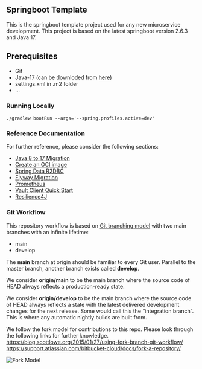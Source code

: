 ## Springboot Template ##
This is the springboot template project used for any new microservice development. This project is based on the latest springboot version 2.6.3 and Java 17.
## Prerequisites
- Git
- Java-17 (can be downloded from [here](https://www.oracle.com/java/technologies/downloads/#JDK17))
- settings.xml in .m2 folder
- ...

### Running Locally ###
```shell
./gradlew bootRun --args='--spring.profiles.active=dev'
```

### Reference Documentation
For further reference, please consider the following sections:
* [Java 8 to 17 Migration](https://pretius.com/blog/java-17-features/)
* [Create an OCI image](https://docs.spring.io/spring-boot/docs/2.6.3/gradle-plugin/reference/html/#build-image)
* [Spring Data R2DBC](https://docs.spring.io/spring-boot/docs/2.6.3/reference/html/spring-boot-features.html#boot-features-r2dbc)
* [Flyway Migration](https://docs.spring.io/spring-boot/docs/2.6.3/reference/htmlsingle/#howto-execute-flyway-database-migrations-on-startup)
* [Prometheus](https://docs.spring.io/spring-boot/docs/2.6.3/reference/html/production-ready-features.html#production-ready-metrics-export-prometheus)
* [Vault Client Quick Start](https://docs.spring.io/spring-cloud-vault/docs/current/reference/html/#client-side-usage)
* [Resilience4J](https://cloud.spring.io/spring-cloud-static/spring-cloud-circuitbreaker/current/reference/html)

### Git Workflow ###
This repository workflow is based on [Git branching model](https://blog.scottlowe.org/2015/01/27/using-fork-branch-git-workflow/) with two main branches with an infinite lifetime:

* main
* develop

The **main** branch at origin should be familiar to every Git user. Parallel to the master branch, another branch exists called **develop**.

We consider **origin/main** to be the main branch where the source code of HEAD always reflects a production-ready state.

We consider **origin/develop** to be the main branch where the source code of HEAD always reflects a state with the latest delivered development changes for the next release. Some would call this the “integration branch”. This is where any automatic nightly builds are built from.

We follow the fork model for contributions to this repo. Please look through the following links for further knowledge.   
https://blog.scottlowe.org/2015/01/27/using-fork-branch-git-workflow/  
https://support.atlassian.com/bitbucket-cloud/docs/fork-a-repository/

![Fork Model](https://www.dalescott.net/wp-content/uploads/2012/09/centralized-github-4.png)
